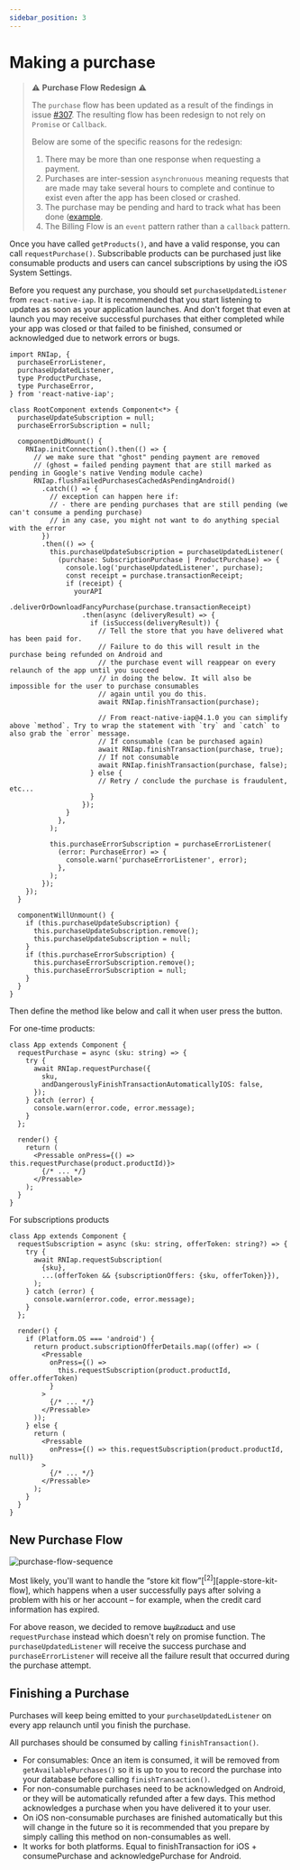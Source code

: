 ```yaml
---
sidebar_position: 3
---
```


# Making a purchase

> :warning: **Purchase Flow Redesign** :warning:
>
> The `purchase` flow has been updated as a result of the findings in issue [#307](https://github.com/dooboolab/react-native-iap/issues/307).
> The resulting flow has been redesign to not rely on `Promise` or `Callback`.
>
> Below are some of the specific reasons for the redesign:
>
> 1. There may be more than one response when requesting a payment.
> 2. Purchases are inter-session `asynchronuous` meaning requests that are made may take several hours to complete and continue to exist even after the app has been closed or crashed.
> 3. The purchase may be pending and hard to track what has been done ([example](https://github.com/dooboolab/react-native-iap/issues/307).
> 4. The Billing Flow is an `event` pattern rather than a `callback` pattern.

Once you have called `getProducts()`, and have a valid response, you can call `requestPurchase()`. Subscribable products can be purchased just like consumable products and users can cancel subscriptions by using the iOS System Settings.

Before you request any purchase, you should set `purchaseUpdatedListener` from `react-native-iap`. It is recommended that you start listening to updates as soon as your application launches. And don't forget that even at launch you may receive successful purchases that either completed while your app was closed or that failed to be finished, consumed or acknowledged due to network errors or bugs.

```tsx
import RNIap, {
  purchaseErrorListener,
  purchaseUpdatedListener,
  type ProductPurchase,
  type PurchaseError,
} from 'react-native-iap';

class RootComponent extends Component<*> {
  purchaseUpdateSubscription = null;
  purchaseErrorSubscription = null;

  componentDidMount() {
    RNIap.initConnection().then(() => {
      // we make sure that "ghost" pending payment are removed
      // (ghost = failed pending payment that are still marked as pending in Google's native Vending module cache)
      RNIap.flushFailedPurchasesCachedAsPendingAndroid()
        .catch(() => {
          // exception can happen here if:
          // - there are pending purchases that are still pending (we can't consume a pending purchase)
          // in any case, you might not want to do anything special with the error
        })
        .then(() => {
          this.purchaseUpdateSubscription = purchaseUpdatedListener(
            (purchase: SubscriptionPurchase | ProductPurchase) => {
              console.log('purchaseUpdatedListener', purchase);
              const receipt = purchase.transactionReceipt;
              if (receipt) {
                yourAPI
                  .deliverOrDownloadFancyPurchase(purchase.transactionReceipt)
                  .then(async (deliveryResult) => {
                    if (isSuccess(deliveryResult)) {
                      // Tell the store that you have delivered what has been paid for.
                      // Failure to do this will result in the purchase being refunded on Android and
                      // the purchase event will reappear on every relaunch of the app until you succeed
                      // in doing the below. It will also be impossible for the user to purchase consumables
                      // again until you do this.
                      await RNIap.finishTransaction(purchase);

                      // From react-native-iap@4.1.0 you can simplify above `method`. Try to wrap the statement with `try` and `catch` to also grab the `error` message.
                      // If consumable (can be purchased again)
                      await RNIap.finishTransaction(purchase, true);
                      // If not consumable
                      await RNIap.finishTransaction(purchase, false);
                    } else {
                      // Retry / conclude the purchase is fraudulent, etc...
                    }
                  });
              }
            },
          );

          this.purchaseErrorSubscription = purchaseErrorListener(
            (error: PurchaseError) => {
              console.warn('purchaseErrorListener', error);
            },
          );
        });
    });
  }

  componentWillUnmount() {
    if (this.purchaseUpdateSubscription) {
      this.purchaseUpdateSubscription.remove();
      this.purchaseUpdateSubscription = null;
    }
    if (this.purchaseErrorSubscription) {
      this.purchaseErrorSubscription.remove();
      this.purchaseErrorSubscription = null;
    }
  }
}
```

Then define the method like below and call it when user press the button.

For one-time products:

```tsx
class App extends Component {
  requestPurchase = async (sku: string) => {
    try {
      await RNIap.requestPurchase({
        sku,
        andDangerouslyFinishTransactionAutomaticallyIOS: false,
      });
    } catch (error) {
      console.warn(error.code, error.message);
    }
  };

  render() {
    return (
      <Pressable onPress={() => this.requestPurchase(product.productId)}>
        {/* ... */}
      </Pressable>
    );
  }
}
```

For subscriptions products

```tsx
class App extends Component {
  requestSubscription = async (sku: string, offerToken: string?) => {
    try {
      await RNIap.requestSubscription(
        {sku},
        ...(offerToken && {subscriptionOffers: {sku, offerToken}}),
      );
    } catch (error) {
      console.warn(error.code, error.message);
    }
  };

  render() {
    if (Platform.OS === 'android') {
      return product.subscriptionOfferDetails.map((offer) => (
        <Pressable
          onPress={() =>
            this.requestSubscription(product.productId, offer.offerToken)
          }
        >
          {/* ... */}
        </Pressable>
      ));
    } else {
      return (
        <Pressable
          onPress={() => this.requestSubscription(product.productId, null)}
        >
          {/* ... */}
        </Pressable>
      );
    }
  }
}
```

## New Purchase Flow

![purchase-flow-sequence](../../static/img/react-native-iapv3.svg)

Most likely, you'll want to handle the “store kit flow”[<sup>\[2\]</sup>][apple-store-kit-flow],
which happens when a user successfully pays after solving a problem with his or her account – for example, when the credit card information has expired.

For above reason, we decided to remove ~~`buyProduct`~~ and use `requestPurchase` instead which doesn't rely on promise function. The `purchaseUpdatedListener` will receive the success purchase and `purchaseErrorListener` will receive all the failure result that occurred during the purchase attempt.

## Finishing a Purchase

Purchases will keep being emitted to your `purchaseUpdatedListener` on every app relaunch until you finish the purchase.

All purchases should be consumed by calling `finishTransaction()`.

- For consumables: Once an item is consumed, it will be removed from `getAvailablePurchases()` so it is up to you to record the purchase into your database before calling `finishTransaction()`.
- For non-consumable purchases need to be acknowledged on Android, or they will be automatically refunded after a few days. This method acknowledges a purchase when you have delivered it to your user.
- On iOS non-consumable purchases are finished automatically but this will change in the future so it is recommended that you prepare by simply calling this method on non-consumables as well.
- It works for both platforms. Equal to finishTransaction for iOS + consumePurchase and acknowledgePurchase for Android.
